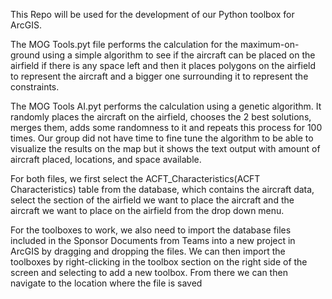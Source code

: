This Repo will be used for the development of our Python toolbox for ArcGIS. 

The MOG Tools.pyt file performs the calculation for the maximum-on-ground using a simple algorithm to see if the aircraft can be placed on the airfield if there is any space left and then it places polygons on the airfield to represent the aircraft and a bigger one surrounding it to represent the constraints. 

The MOG Tools AI.pyt performs the calculation using a genetic algorithm. It randomly places the aircraft on the airfield, chooses the 2 best solutions, merges them, adds some randomness to it and repeats this process for 100 times. Our group did not have time to fine tune the algorithm to be able to visualize the results on the map but it shows the text output with amount of aircraft placed, locations, and space available. 

For both files, we first select the ACFT_Characteristics(ACFT Characteristics) table from the database, which contains the aircraft data, select the section of the airfield we want to place the aircraft and the aircraft we want to place on the airfield from the drop down menu. 

For the toolboxes to work, we also need to import the database files included in the Sponsor Documents from Teams into a new project in ArcGIS by dragging and dropping the files. We can then import the toolboxes by right-clicking in the toolbox section on the right side of the screen and selecting to add a new toolbox. From there we can then navigate to the location where the file is saved
